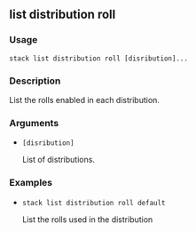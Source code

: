 ## list distribution roll

### Usage

`stack list distribution roll [disribution]...`

### Description

List the rolls enabled in each distribution.

### Arguments

* `[disribution]`

   List of distributions.


### Examples

* `stack list distribution roll default`

   List the rolls used in the distribution



